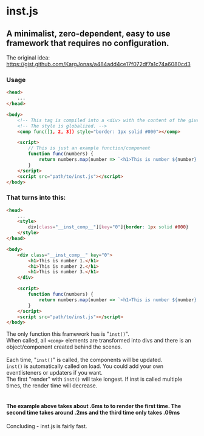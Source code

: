 # inst.js
## A minimalist, zero-dependent, easy to use framework that requires no configuration.
The original idea: https://gist.github.com/KargJonas/a484add4ce17f072df7a1c74a6080cd3

### Usage
```html
<head>
    ...
</head>

<body>
    <!-- This tag is compiled into a <div> with the content of the given function. -->
    <!-- The style is globalized. -->
    <comp func([1, 2, 3]) style="border: 1px solid #000"></comp>

    <script>
        // This is just an example function/component
        function func(numbers) {
            return numbers.map(number => `<h1>This is number ${number}.</h1>`).join("");
        }
    </script>
    <script src="path/to/inst.js"></script>
</body>
```

### That turns into this:
```html
<head>
    ...
    <style>
        div[class="__inst_comp__"][key="0"]{border: 1px solid #000}
    </style>
</head>

<body>
    <div class="__inst_comp__" key="0">
        <h1>This is number 1.</h1>
        <h1>This is number 2.</h1>
        <h1>This is number 3.</h1>
    </div>

    <script>
        function func(numbers) {
            return numbers.map(number => `<h1>This is number ${number}.</h1>`).join("");
        }
    </script>
    <script src="path/to/inst.js"></script>
</body>
```

The only function this framework has is "`inst()`".<br>
When called, all `<comp>` elements are transformed into divs and there is an object/component created behind the scenes.
<br><br>
Each time, "`inst()`" is called, the components will be updated.
<br>
`inst()` is automatically called on load. You could add your own eventlisteners or updaters if you want.
<br>
The first "render" with `inst()` will take longest. If inst is called multiple times, the render time will decrease.
<br><br>
#### The example above takes about .6ms to to render the first time. The second time takes around .2ms and the third time only takes .09ms
Concluding - inst.js is fairly fast.